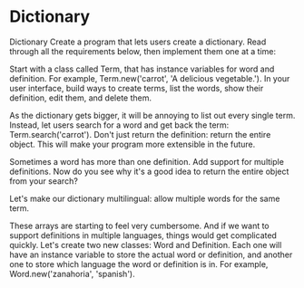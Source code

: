 Dictionary
==========

Dictionary
Create a program that lets users create a dictionary. Read through all the requirements below, then implement them one at a time:

Start with a class called Term, that has instance variables for word and definition. 
For example, Term.new('carrot', 'A delicious vegetable.'). In your user interface, build ways to create terms, list the words, show their definition, edit them, and delete them.

As the dictionary gets bigger, it will be annoying to list out every single term. 
Instead, let users search for a word and get back the term: Term.search('carrot'). 
Don't just return the definition: return the entire object. This will make your program more extensible in the future.

Sometimes a word has more than one definition. Add support for multiple definitions. Now do you see why it's a good idea to return the entire object from your search?

Let's make our dictionary multilingual: allow multiple words for the same term.

These arrays are starting to feel very cumbersome. And if we want to support definitions in multiple languages, things would get complicated quickly. 
Let's create two new classes: Word and Definition. Each one will have an instance variable to store the actual word or definition, and another one to store which language the word or definition is in. For example, Word.new('zanahoria', 'spanish').
